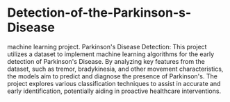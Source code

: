 # Detection-of-the-Parkinson-s-Disease
machine learning project.
Parkinson's Disease Detection: This project utilizes a dataset to implement machine learning algorithms for the early detection of Parkinson's Disease. By analyzing key features from the dataset, such as tremor, bradykinesia, and other movement characteristics, the models aim to predict and diagnose the presence of Parkinson's. The project explores various classification techniques to assist in accurate and early identification, potentially aiding in proactive healthcare interventions.
